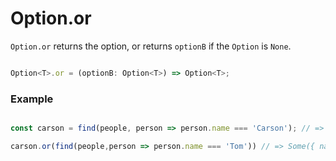 # Option.or

`Option.or` returns the option, or returns `optionB` if the `Option` is `None`.

```typescript

Option<T>.or = (optionB: Option<T>) => Option<T>;

```

### Example

```typescript

const carson = find(people, person => person.name === 'Carson'); // => None

carson.or(find(people,person => person.name === 'Tom')) // => Some({ name: "Tom", age: 28 })

```